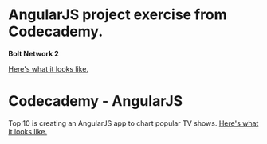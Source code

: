 # AngularJS project exercise from Codecademy.

<strong>Bolt Network 2</strong>

<a href="https://s3.amazonaws.com/codecademy-content/projects/4/bolt-network-2/index.html" target="_blank">Here's what it looks like.</a>


# Codecademy - AngularJS

Top 10 is creating an AngularJS app to chart popular TV shows. <a href="https://s3.amazonaws.com/codecademy-content/projects/4/top-10/index.html">Here's what it looks like.</a>

